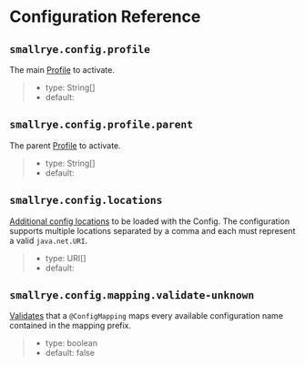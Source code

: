 # Configuration Reference

## `smallrye.config.profile`

The main [Profile](profiles.md) to activate.

> * type: String[] 
> * default:

## `smallrye.config.profile.parent`

The parent [Profile](profiles.md#parent-profile) to activate.

> * type: String[]
> * default:

## `smallrye.config.locations`

[Additional config locations](../config-sources/locations.md) to be loaded with the Config. The configuration supports 
multiple locations separated by a comma and each must represent a valid `java.net.URI`.

> * type: URI[]
> * default:

## `smallrye.config.mapping.validate-unknown`

[Validates](mappings.md#retrieval) that a `@ConfigMapping` maps every available configuration name contained in the 
mapping prefix.

> * type: boolean
> * default: false


